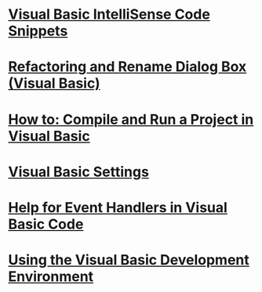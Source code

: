 # [Visual Basic IntelliSense Code Snippets](intellisense-code-snippets.md)
# [Refactoring and Rename Dialog Box (Visual Basic)](refactoring-and-rename-dialog-box.md)
# [How to: Compile and Run a Project in Visual Basic](how-to-compile-and-run-a-project.md)
# [Visual Basic Settings](settings.md)
# [Help for Event Handlers in Visual Basic Code](help-for-event-handlers.md)
# [Using the Visual Basic Development Environment](using-the-visual-basic-development-environment.md)
